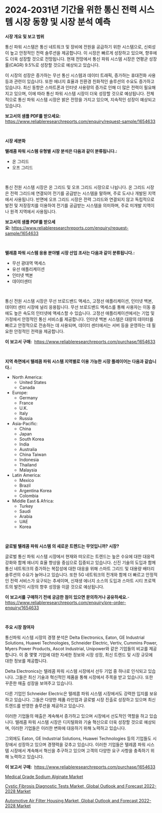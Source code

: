<p><h1>2024-2031년 기간을 위한 통신 전력 시스템 시장 동향 및 시장 분석 예측</h1></p><p><strong>시장 개요 및 보고 범위</strong></p>
<p><p>통신 파워 시스템은 통신 네트워크 및 장비에 전원을 공급하기 위한 시스템으로, 신뢰성이 높고 안정적인 전력 솔루션을 제공합니다. 이 시장은 빠르게 성장하고 있으며, 향후에도 더욱 성장할 것으로 전망됩니다. 현재 전망에서 통신 파워 시스템 시장은 연평균 성장률(CAGR) 9.5%로 성장할 것으로 예상되고 있습니다. </p><p>이 시장의 성장은 증가하는 무선 통신 시스템과 데이터 트래픽, 증가하는 휴대전화 사용 등과 관련이 있습니다. 또한 에너지 효율과 친환경 친화적인 솔루션의 수요도 증가하고 있습니다. 최신 동향은 스마트폰과 인터넷 사용량의 증가로 인해 더 많은 전력이 필요해지고 있으며, 이에 따라 통신 파워 시스템 시장이 더욱 성장할 것으로 예상됩니다. 전체적으로 통신 파워 시스템 시장은 밝은 전망을 가지고 있으며, 지속적인 성장이 예상되고 있습니다.</p></p>
<p><strong>보고서의 샘플 PDF를 받으세요:</strong> <a href="https://www.reliableresearchreports.com/enquiry/request-sample/1654633">https://www.reliableresearchreports.com/enquiry/request-sample/1654633</a></p>
<p>&nbsp;</p>
<p><strong>시장 세분화</strong></p>
<p><strong>텔레콤 파워 시스템 유형별 시장 분석은 다음과 같이 분류됩니다.:</strong></p>
<p><ul><li>온 그리드</li><li>오프 그리드</li></ul></p>
<p>&nbsp;</p>
<p><p>통신 전원 시스템 시장은 온 그리드 및 오프 그리드 시장으로 나뉩니다. 온 그리드 시장은 전력 그리드에 연결되어 전기를 공급받는 시스템을 말하며, 주로 도시나 개발된 지역에서 사용됩니다. 반면에 오프 그리드 시장은 전력 그리드와 연결되지 않고 독립적으로 발전 및 저장장치를 이용하여 전기를 공급받는 시스템을 의미하며, 주로 미개발 지역이나 원격 지역에서 사용됩니다.</p></p>
<p><strong>보고서의 샘플 PDF를 받으세요:</strong>&nbsp;<a href="https://www.reliableresearchreports.com/enquiry/request-sample/1654633">https://www.reliableresearchreports.com/enquiry/request-sample/1654633</a></p>
<p>&nbsp;</p>
<p><strong> 텔레콤 파워 시스템 응용 분야별 시장 산업 조사는 다음과 같이 분류됩니다.:</strong></p>
<p><ul><li>무선 광대역 액세스</li><li>유선 애플리케이션</li><li>인터넷 백본</li><li>데이터센터</li></ul></p>
<p>&nbsp;</p>
<p><p>통신 전원 시스템 시장은 무선 브로드밴드 액세스, 고정선 애플리케이션, 인터넷 백본, 데이터 센터 시장에 널리 응용됩니다. 무선 브로드밴드 액세스를 통해 사용자는 이동 중에도 높은 속도의 인터넷에 액세스할 수 있습니다. 고정선 애플리케이션에서는 기업 및 가정에서 안정적인 통신 서비스를 제공합니다. 인터넷 백본 시스템은 대량의 데이터를 빠르고 안정적으로 전송하는 데 사용되며, 데이터 센터에서는 서버 등을 운영하는 데 필요한 안정적인 전력을 제공합니다.</p></p>
<p><strong>이 보고서 구매:</strong>&nbsp; <a href="https://www.reliableresearchreports.com/purchase/1654633">https://www.reliableresearchreports.com/purchase/1654633</a></p>
<p>&nbsp;</p>
<p><strong>지역 측면에서 텔레콤 파워 시스템 지역별로 이용 가능한 시장 플레이어는 다음과 같습니다.:</strong></p>
<p><ul>
    <li>
        North America:
        <ul>
            <li>United States</li>
            <li>Canada</li>
        </ul>
    </li>
    <li>
        Europe:
        <ul>
            <li>Germany</li>
            <li>France</li>
            <li>U.K.</li>
            <li>Italy</li>
            <li>Russia</li>
        </ul>
    </li>
    <li>
        Asia-Pacific:
        <ul>
            <li>China</li>
            <li>Japan</li>
            <li>South Korea</li>
            <li>India</li>
            <li>Australia</li>
            <li>China Taiwan</li>
            <li>Indonesia</li>
            <li>Thailand</li>
            <li>Malaysia</li>
        </ul>
    </li>
    <li>
        Latin America:
        <ul>
            <li>Mexico</li>
            <li>Brazil</li>
            <li>Argentina Korea</li>
            <li>Colombia</li>
        </ul>
    </li>
    <li>
        Middle East & Africa:
        <ul>
            <li>Turkey</li>
            <li>Saudi</li>
            <li>Arabia</li>
            <li>UAE</li>
            <li>Korea</li>
        </ul>
    </li>
    </ul></p>
<p>&nbsp;</p>
<p><strong>글로벌 텔레콤 파워 시스템 의 새로운 트렌드는 무엇입니까? 시장?</strong></p>
<p><p>글로벌 통신 파워 시스템 시장에서 현재와 떠오르는 트렌드는 높은 수요에 대한 대응력 강화와 함께 에너지 효율 향상을 중심으로 집중되고 있습니다. 신진 기술의 도입과 함께 통신 네트워크의 증가하는 복잡성에 대한 대응을 위해 스마트 그리드 및 대용량 배터리 솔루션의 수요가 늘어나고 있습니다. 또한 5G 네트워크의 전개와 함께 더 빠르고 안정적인 전력 서비스가 요구되는 추세이며, 신재생 에너지 소스의 도입과 스마트 시티 프로젝트의 발전이 시장의 향후 성장을 이끌 것으로 예상됩니다.</p></p>
<p><strong>이 보고서를 구매하기 전에 궁금한 점이 있으면 문의하거나 공유하세요.</strong>- <a href="https://www.reliableresearchreports.com/enquiry/pre-order-enquiry/1654633">https://www.reliableresearchreports.com/enquiry/pre-order-enquiry/1654633</a></p>
<p>&nbsp;</p>
<p><strong>주요 시장 참여자</strong></p>
<p><p>통신파워 시스템 시장의 경쟁 분석은 Delta Electronics, Eaton, GE Industrial Solutions, Huawei Technologies, Schneider Electric, Vertiv, Cummins Power, Myers Power Products, Ascot Industrial, Unipower와 같은 기업들의 비교를 제공합니다. 이 중 몇몇 기업에 대한 자세한 정보와 시장 성장, 최신 트렌드 및 시장 규모에 대한 정보를 제공합니다.</p><p>Delta Electronics는 텔레콤 파워 시스템 시장에서 선두 기업 중 하나로 인식되고 있습니다. 그들은 최신 기술과 혁신적인 제품을 통해 시장에서 주목을 받고 있습니다. 또한 꾸준한 매출 성장을 보여주고 있습니다.</p><p>다른 기업인 Schneider Electric은 텔레콤 파워 시스템 시장에서도 강력한 입지를 보유하고 있습니다. 그들은 다양한 제품 라인업과 글로벌 시장 진출로 성장하고 있으며 최신 트렌드를 반영한 솔루션을 제공하고 있습니다.</p><p>이러한 기업들의 매출은 계속해서 증가하고 있으며 시장에서 선도적인 역할을 하고 있습니다. 텔레콤 파워 시스템 시장은 디지털화와 기술 혁신으로 더욱 성장할 것으로 예상되며, 이러한 기업들은 이러한 변화에 대응하기 위해 노력하고 있습니다.</p><p>그외에도 Eaton, GE Industrial Solutions, Huawei Technologies 등의 기업들도 시장에서 성장하고 있으며 경쟁력을 갖추고 있습니다. 이러한 기업들은 텔레콤 파워 시스템 시장에서 계속해서 혁신을 추구하고 있으며 고객의 다양한 요구 사항을 충족하기 위해 노력하고 있습니다.</p></p>
<p><strong>이 보고서 구매:</strong>&nbsp;&nbsp;<a href="https://www.reliableresearchreports.com/purchase/1654633">https://www.reliableresearchreports.com/purchase/1654633</a></p>
<p><p><a href="https://www.linkedin.com/pulse/medical-grade-sodium-alginate-market-analysis-size-global-qrs0c?trackingId=8DMtx5buXzX4E6HOVgv%2F5w%3D%3D">Medical Grade Sodium Alginate Market</a></p><p><a href="https://www.linkedin.com/pulse/cystic-fibrosis-diagnostic-tests-market-global-outlook-jfvpc?trackingId=PUzohKSQ2uxkFU94DRuWwA%3D%3D">Cystic Fibrosis Diagnostic Tests Market, Global Outlook and Forecast 2022-2028 Market</a></p><p><a href="https://www.linkedin.com/pulse/automotive-air-filter-housing-market-global-outlook-a520c?trackingId=qwjUfk7TFTjKjia9bOdkVw%3D%3D">Automotive Air Filter Housing Market, Global Outlook and Forecast 2022-2028 Market</a></p></p>
